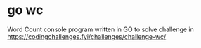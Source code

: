 # go wc

Word Count console program written in GO to solve challenge in https://codingchallenges.fyi/challenges/challenge-wc/
